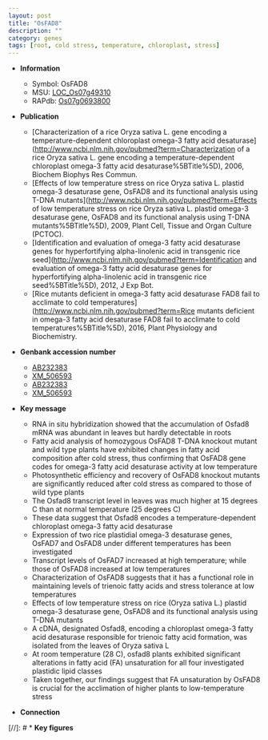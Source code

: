 ```yaml
---
layout: post
title: "OsFAD8"
description: ""
category: genes
tags: [root, cold stress, temperature, chloroplast, stress]
---
```


* **Information**  
    + Symbol: OsFAD8  
    + MSU: [LOC_Os07g49310](http://rice.uga.edu/cgi-bin/ORF_infopage.cgi?orf=LOC_Os07g49310)  
    + RAPdb: [Os07g0693800](http://rapdb.dna.affrc.go.jp/viewer/gbrowse_details/irgsp1?name=Os07g0693800)  

* **Publication**  
    + [Characterization of a rice Oryza sativa L. gene encoding a temperature-dependent chloroplast omega-3 fatty acid desaturase](http://www.ncbi.nlm.nih.gov/pubmed?term=Characterization of a rice Oryza sativa L. gene encoding a temperature-dependent chloroplast omega-3 fatty acid desaturase%5BTitle%5D), 2006, Biochem Biophys Res Commun.
    + [Effects of low temperature stress on rice Oryza sativa L. plastid omega-3 desaturase gene, OsFAD8 and its functional analysis using T-DNA mutants](http://www.ncbi.nlm.nih.gov/pubmed?term=Effects of low temperature stress on rice Oryza sativa L. plastid omega-3 desaturase gene, OsFAD8 and its functional analysis using T-DNA mutants%5BTitle%5D), 2009, Plant Cell, Tissue and Organ Culture (PCTOC).
    + [Identification and evaluation of omega-3 fatty acid desaturase genes for hyperfortifying alpha-linolenic acid in transgenic rice seed](http://www.ncbi.nlm.nih.gov/pubmed?term=Identification and evaluation of omega-3 fatty acid desaturase genes for hyperfortifying alpha-linolenic acid in transgenic rice seed%5BTitle%5D), 2012, J Exp Bot.
    + [Rice mutants deficient in omega-3 fatty acid desaturase FAD8 fail to acclimate to cold temperatures](http://www.ncbi.nlm.nih.gov/pubmed?term=Rice mutants deficient in omega-3 fatty acid desaturase FAD8 fail to acclimate to cold temperatures%5BTitle%5D), 2016, Plant Physiology and Biochemistry.

* **Genbank accession number**  
    + [AB232383](http://www.ncbi.nlm.nih.gov/nuccore/AB232383)
    + [XM_506593](http://www.ncbi.nlm.nih.gov/nuccore/XM_506593)
    + [AB232383](http://www.ncbi.nlm.nih.gov/nuccore/AB232383)
    + [XM_506593](http://www.ncbi.nlm.nih.gov/nuccore/XM_506593)

* **Key message**  
    + RNA in situ hybridization showed that the accumulation of Osfad8 mRNA was abundant in leaves but hardly detectable in roots
    + Fatty acid analysis of homozygous OsFAD8 T-DNA knockout mutant and wild type plants have exhibited changes in fatty acid composition after cold stress, thus confirming that OsFAD8 gene codes for omega-3 fatty acid desaturase activity at low temperature
    + Photosynthetic efficiency and recovery of OsFAD8 knockout mutants are significantly reduced after cold stress as compared to those of wild type plants
    + The Osfad8 transcript level in leaves was much higher at 15 degrees C than at normal temperature (25 degrees C)
    + These data suggest that Osfad8 encodes a temperature-dependent chloroplast omega-3 fatty acid desaturase
    + Expression of two rice plastidial omega-3 desaturase genes, OsFAD7 and OsFAD8 under different temperatures has been investigated
    + Transcript levels of OsFAD7 increased at high temperature; while those of OsFAD8 increased at low temperatures
    + Characterization of OsFAD8 suggests that it has a functional role in maintaining levels of trienoic fatty acids and stress tolerance at low temperatures
    + Effects of low temperature stress on rice (Oryza sativa L.) plastid omega-3 desaturase gene, OsFAD8 and its functional analysis using T-DNA mutants
    + A cDNA, designated Osfad8, encoding a chloroplast omega-3 fatty acid desaturase responsible for trienoic fatty acid formation, was isolated from the leaves of Oryza sativa L
    + At room temperature (28 C), osfad8 plants exhibited significant alterations in fatty acid (FA) unsaturation for all four investigated plastidic lipid classes
    + Taken together, our findings suggest that FA unsaturation by OsFAD8 is crucial for the acclimation of higher plants to low-temperature stress

* **Connection**  

[//]: # * **Key figures**  


